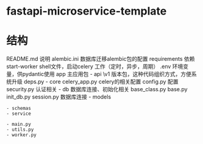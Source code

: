 # fastapi-microservice-template

# 结构
README.md  说明
alembic.ini 数据库迁移alembic包的配置
requirements 依赖
start-worker shell文件，启动celery 工作（定时，异步，周期）
.env 环境变量，供pydantic使用
app 主应用包
    - api
        \v1 版本包，这种代码组织方式，方便系统升级
        deps.py
    - core
        celery_app.py celery的相关配置
        config.py 配置
        security.py 认证相关
    - db 数据库连接、初始化相关
        base_class.py
        base.py
        init_db.py
        session.py 数据库连接
    - models
        
    - schemas
    - service

    - main.py
    - utils.py
    - worker.py

